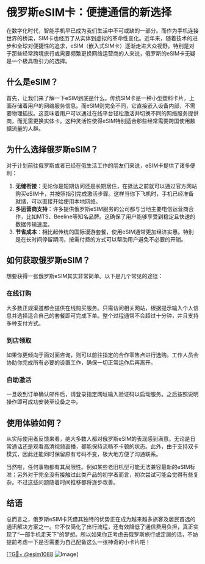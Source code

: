 # 俄罗斯eSIM卡：便捷通信的新选择

在数字化时代，智能手机早已成为我们生活中不可或缺的一部分。而作为手机连接世界的桥梁，SIM卡也经历了从实体到虚拟的革命性变化。近年来，随着技术的进步和全球对便捷性的追求，eSIM（嵌入式SIM卡）逐渐走进大众视野。特别是对于那些经常跨境旅行或需要频繁更换网络运营商的人来说，俄罗斯的eSIM卡无疑是一个极具吸引力的选择。

## 什么是eSIM？

首先，让我们来了解一下eSIM到底是什么。传统SIM卡是一种小型塑料卡片，上面存储着用户的网络服务信息。而eSIM则完全不同，它直接嵌入设备内部，不需要物理插拔。这意味着用户可以通过在线平台轻松激活并切换不同的网络服务提供商，而无需更换实体卡。这种灵活性使得eSIM特别适合那些经常需要跨国使用数据流量的人群。

## 为什么选择俄罗斯eSIM？

对于计划前往俄罗斯或者已经在俄生活工作的朋友们来说，eSIM卡提供了诸多便利：

1. **无缝衔接**：无论你是短期访问还是长期居住，在抵达之前就可以通过官方网站购买eSIM卡，并按照指引完成激活步骤。这样当你下飞机时，手机已经准备就绪，可以直接开始使用本地网络。
2. **多运营商支持**：许多提供俄罗斯eSIM服务的公司都与当地主要电信运营商合作，比如MTS、Beeline等知名品牌。这确保了用户能够享受到稳定且快速的数据传输速度。
3. **节省成本**：相比起传统的国际漫游套餐，使用eSIM通常更加经济实惠。特别是在长时间停留期间，按需付费的方式可以帮助用户避免不必要的开销。

## 如何获取俄罗斯eSIM？

想要获得一张俄罗斯eSIM其实非常简单。以下是几个常见的途径：

### 在线订购
大多数正规渠道都会提供在线购买服务。只需访问相关网站，根据提示输入个人信息并选择适合自己的套餐即可完成下单。整个过程通常不会超过十分钟，并且支持多种支付方式。

### 到店领取
如果你更倾向于面对面咨询，则可以前往指定的合作零售点进行选购。工作人员会协助你完成所有必要的设置工作，确保一切正常运作后再离开。

### 自助激活
一旦收到订单确认邮件后，请登录指定网址输入验证码以启动服务。之后按照说明操作即可成功安装至设备之中。

## 使用体验如何？

从实际使用者反馈来看，绝大多数人都对俄罗斯eSIM的表现感到满意。无论是日常通话还是观看高清视频直播，都能保持流畅不卡顿的状态。此外，由于支持双卡模式，因此还能同时保留原有号码不变，极大地方便了沟通联系。

当然啦，任何事物都有其局限性。例如某些老旧机型可能无法兼容最新的eSIM标准；另外对于完全没有接触过此类产品的初学者而言，初次尝试可能会觉得有些复杂。不过这些问题随着时间推移都将逐步改善。

## 结语

总而言之，俄罗斯eSIM卡凭借其独特的优势正在成为越来越多旅客及居民首选的通讯解决方案之一。它不仅简化了出行流程，还有效降低了通信费用负担，真正实现了“一部手机走天下”的梦想。所以如果你正考虑去俄罗斯旅行或定居的话，不妨提前考虑一下是否需要为自己配备这么一张神奇的小卡片吧！

[[TG💪+ @esim1088](https://t.me/s/esim1088) ![Image](https://i.postimg.cc/4NQfJmqS/Snipaste-2025-05-13-00-14-12.png)]